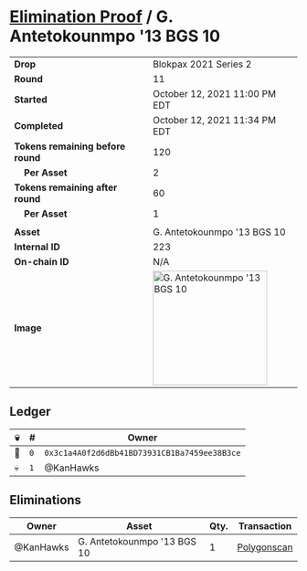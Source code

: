# [Elimination Proof](./readme.md) / G. Antetokounmpo &#039;13 BGS 10

|||
|---|---|
| **Drop** | Blokpax 2021 Series 2 |
| **Round** | 11 |
| **Started** | October 12, 2021 11:00 PM EDT |
| **Completed** | October 12, 2021 11:34 PM EDT |
| **Tokens remaining before round** | 120 |
| **&nbsp;&nbsp;&nbsp;&nbsp;Per Asset** | 2 |
| **Tokens remaining after round** | 60 |
| **&nbsp;&nbsp;&nbsp;&nbsp;Per Asset** | 1 |
| | |
| **Asset** | G. Antetokounmpo &#039;13 BGS 10 |
| **Internal ID** | 223 |
| **On-chain ID** | N/A |
| **Image** | <img src="https://tcdn.blokpax.com/9484ebfa-630b-4ca6-a82d-8524828d6a6d/724f8dfbc26ce743bbf9017cb08d035bf8b250ecff3e565c5132825f337bf9b7.jpg" height="200" alt="G. Antetokounmpo &#039;13 BGS 10" /> |

## Ledger

| 💀 | # | Owner |
| --- | --- | --- |
| 👑 | `0` | `0x3c1a4A0f2d6dBb41BD73931CB1Ba7459ee38B3ce` |
| 💀 | `1` | @KanHawks |


## Eliminations

| Owner | Asset | Qty. | Transaction |
| --- | --- | --- | --- |
| @KanHawks | G. Antetokounmpo '13 BGS 10 | 1 | [Polygonscan](https://polygonscan.com/tx/0x50b6f4391d39242a7d968d0f2a1feb91a068708ab0dfcc02b07a933141efc8ee) |
